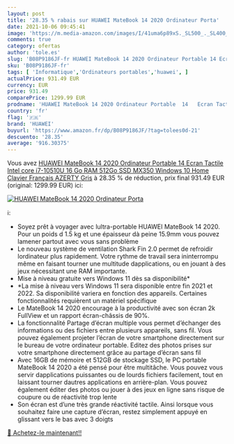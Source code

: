 ```yaml
---
layout: post
title: '28.35 % rabais sur HUAWEI MateBook 14 2020 Ordinateur Porta'
date: 2021-10-06 09:45:41
image: 'https://m.media-amazon.com/images/I/41uma6p89xS._SL500_._SL400_.jpg'
comments: true
category: ofertas
author: 'tole.es'
slug: 'B08P9186JF-fr HUAWEI MateBook 14 2020 Ordinateur Portable 14 Ecran...'
sku: 'B08P9186JF-fr'
tags: [ 'Informatique','Ordinateurs portables','huawei', ]
actualPrice: 931.49 EUR
currency: EUR
price: 931.49
comparePrice: 1299.99 EUR
prodname: 'HUAWEI MateBook 14 2020 Ordinateur Portable  14   Ecran Tactile  Intel core i7-10510U  16 Go RAM  512Go SSD  MX350  Windows 10 Home  Clavier Français AZERTY  Gris'
country: 'fr'
flag: '🇫🇷'
brand: 'HUAWEI'
buyurl: 'https://www.amazon.fr/dp/B08P9186JF/?tag=tolees0d-21'
descuento: '28.35'
average: '916.30375'
---
```


Vous avez [HUAWEI MateBook 14 2020 Ordinateur Portable  14   Ecran Tactile  Intel core i7-10510U  16 Go RAM  512Go SSD  MX350  Windows 10 Home  Clavier Français AZERTY  Gris](https://www.amazon.fr/dp/B08P9186JF/?tag=tolees0d-21)  à  28.35 % de réduction, prix final  931.49 EUR (original: 1299.99 EUR) ici:

[![HUAWEI MateBook 14 2020 Ordinateur Porta](https://m.media-amazon.com/images/I/41uma6p89xS._SL500_._SL400_.jpg)](https://www.amazon.fr/dp/B08P9186JF/?tag=tolees0d-21)

ℹ️:

- Soyez prêt à voyager avec lultra-portable HUAWEI MateBook 14 2020. Pour un poids d 1.5 kg et une épaisseur dà peine 15.9mm vous pouvez lamener partout avec vous sans problème
- Le nouveau système de ventilation Shark Fin 2.0 permet de refroidir lordinateur plus rapidement. Votre rythme de travail sera ininterrompu même en faisant tourner une multitude dapplications, ou en jouant à des jeux nécessitant une RAM importante.
- Mise à niveau gratuite vers Windows 11 dès sa disponibilité*
- *La mise à niveau vers Windows 11 sera disponible entre fin 2021 et 2022. Sa disponibilité variera en fonction des appareils. Certaines fonctionnalités requièrent un matériel spécifique
- Le MateBook 14 2020 encourage à la productivité avec son écran 2k FullView et un rapport écran-châssis de 90%.
- La fonctionnalité Partage d’écran multiple vous permet d’échanger des informations ou des fichiers entre plusieurs appareils, sans fil. Vous pouvez également projeter l’écran de votre smartphone directement sur le bureau de votre ordinateur portable. Editez des photos prises sur votre smartphone directement grâce au partage d’écran sans fil
- Avec 16GB de mémoire et 512GB de stockage SSD, le PC portable MateBook 14 2020 a été pensé pour être multitâche. Vous pouvez vous servir dapplications puissantes ou de lourds fichiers facilement, tout en laissant tourner dautres applications en arrière-plan. Vous pouvez également éditer des photos ou jouer à des jeux en ligne sans risque de coupure ou de réactivité trop lente
- Son écran est d’une très grande réactivité tactile. Ainsi lorsque vous souhaitez faire une capture d’écran, restez simplement appuyé en glissant vers le bas avec 3 doigts

[🛒 Achetez-le maintenant!!](https://www.amazon.fr/dp/B08P9186JF/?tag=tolees0d-21)
